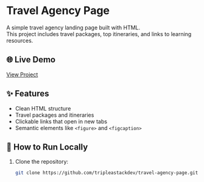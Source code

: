 # Travel Agency Page

A simple travel agency landing page built with HTML.  
This project includes travel packages, top itineraries, and links to learning resources.

## 🌐 Live Demo
[View Project](https://tripleastackdev.github.io/travel-agency-page/)

## ✨ Features
- Clean HTML structure
- Travel packages and itineraries
- Clickable links that open in new tabs
- Semantic elements like `<figure>` and `<figcaption>`

## 🚀 How to Run Locally
1. Clone the repository:
   ```bash
   git clone https://github.com/tripleastackdev/travel-agency-page.git

